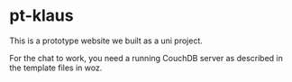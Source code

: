 # pt-klaus

This is a prototype website we built as a uni project. 

For the chat to work, you need a running CouchDB server as described in the template files in woz.
